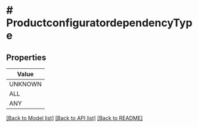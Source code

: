# # ProductconfiguratordependencyType


## Properties 



| Value |
------------ | 
UNKNOWN|&quot;UNKNOWN&quot;
ALL|&quot;ALL&quot;
ANY|&quot;ANY&quot;

[[Back to Model list]](../../README.md#models) [[Back to API list]](../../README.md#endpoints) [[Back to README]](../../README.md)

